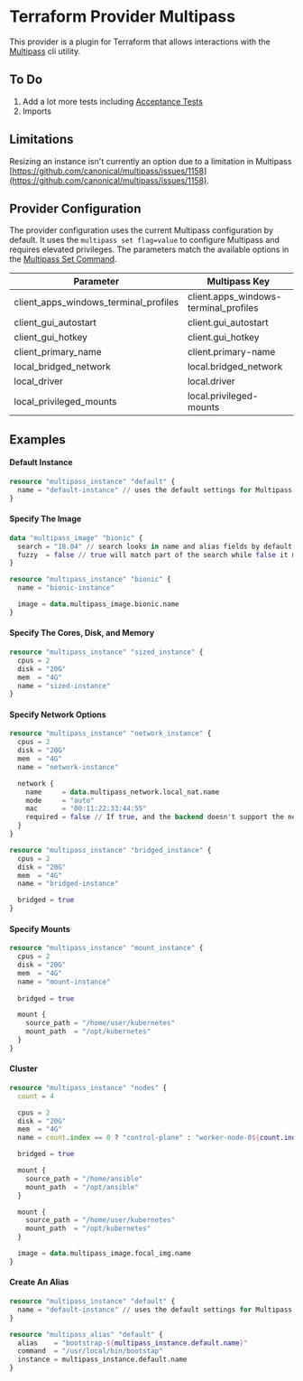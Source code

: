 # Terraform Provider Multipass

This provider is a plugin for Terraform that allows interactions with the [Multipass](https://multipass.run/) cli
utility.

## To Do
1. Add a lot more tests including [Acceptance Tests](https://www.terraform.io/plugin/sdkv2/testing/acceptance-tests/testcase)
2. Imports

## Limitations

Resizing an instance isn't currently an option due to a limitation in Multipass [https://github.com/canonical/multipass/issues/1158](https://github.com/canonical/multipass/issues/1158).

## Provider Configuration

The provider configuration uses the current Multipass configuration by default. It uses the `multipass set flag=value`
to configure Multipass and requires elevated privileges. The parameters match the available options in the
[Multipass Set Command](https://multipass.run/docs/set-command).

| Parameter                             | Multipass Key                         |
|---------------------------------------|---------------------------------------|
| client_apps_windows_terminal_profiles | client.apps_windows-terminal_profiles |
| client_gui_autostart                  | client.gui_autostart                  |
| client_gui_hotkey                     | client.gui_hotkey                     |
| client_primary_name                   | client.primary-name                   |
| local_bridged_network                 | local.bridged_network                 |
| local_driver                          | local.driver                          |
| local_privileged_mounts               | local.privileged-mounts               |


## Examples

#### Default Instance

```terraform
resource "multipass_instance" "default" {
  name = "default-instance" // uses the default settings for Multipass
}
```

#### Specify The Image

```terraform
data "multipass_image" "bionic" {
  search = "18.04" // search looks in name and alias fields by default (only one alias must match if fuzzy == false)
  fuzzy  = false // true will match part of the search while false it must match exactly
}

resource "multipass_instance" "bionic" {
  name = "bionic-instance"

  image = data.multipass_image.bionic.name
}
```

#### Specify The Cores, Disk, and Memory

```terraform
resource "multipass_instance" "sized_instance" {
  cpus = 2
  disk = "20G"
  mem  = "4G"
  name = "sized-instance"
}
```

#### Specify Network Options

```terraform
resource "multipass_instance" "network_instance" {
  cpus = 2
  disk = "20G"
  mem  = "4G"
  name = "network-instance"

  network {
    name     = data.multipass_network.local_nat.name
    mode     = "auto"
    mac      = "00:11:22:33:44:55"
    required = false // If true, and the backend doesn't support the networks feature then the apply will fail
  }
}

resource "multipass_instance" "bridged_instance" {
  cpus = 2
  disk = "20G"
  mem  = "4G"
  name = "bridged-instance"

  bridged = true
}
```

#### Specify Mounts

```terraform
resource "multipass_instance" "mount_instance" {
  cpus = 2
  disk = "20G"
  mem  = "4G"
  name = "mount-instance"
  
  bridged = true

  mount {
    source_path = "/home/user/kubernetes"
    mount_path  = "/opt/kubernetes"
  }
}
```

#### Cluster

```terraform
resource "multipass_instance" "nodes" {
  count = 4

  cpus = 2
  disk = "20G"
  mem  = "4G"
  name = count.index == 0 ? "control-plane" : "worker-node-0${count.index}"

  bridged = true

  mount {
    source_path = "/home/ansible"
    mount_path  = "/opt/ansible"
  }

  mount {
    source_path = "/home/user/kubernetes"
    mount_path  = "/opt/kubernetes"
  }

  image = data.multipass_image.focal_img.name
}
```

#### Create An Alias
```terraform
resource "multipass_instance" "default" {
  name = "default-instance" // uses the default settings for Multipass
}

resource "multipass_alias" "default" {
  alias    = "bootstrap-${multipass_instance.default.name}"
  command  = "/usr/local/bin/bootstap"
  instance = multipass_instance.default.name
}
```